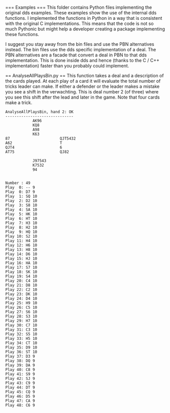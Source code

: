 === Examples ===
This folder contains Python files implementing the original dds examples. These examples show the use of the internal dds functions.
I implemented the functions in Python in a way that is consistent with the original C implementations. This means that the code is not so much Pythonic but might help a developer creating a package implementing these functions.

I suggest you stay away from the bin files and use the PBN alternatives instead. The bin files use the dds specific implementation of a deal. The PBN alternatives are a facade that convert a deal in PBN to that dds implementation. This is done inside dds and hence (thanks to the C / C++ implementation) faster than you probably could implement.

== AnalyseAllPlaysBin.py ==
This function takes a deal and a description of the cards played. At each play of a card it will evaluate the total number of tricks leader can make. If either a defender or the leader makes a mistake you see a shift in the verwachting. This is deal number 2 (of three) where you see this shift after the lead and later in the game. Note that four cards make a trick.

```
AnalyseAllPlaysBin, hand 2: OK
------------------------------                                                  
            AK96                                                                
            KQ8                                                                 
            A98                                                                 
            K63                                                                
87                      QJT5432                                                 
A62                     T                                                       
QJT4                    6                                                       
AT75                    QJ82                                                   
                                                                                
            J97543                                                              
            K7532                                                               
            94                                                                 


Number : 49
Play  0: -- 9
Play  0: D7 9
Play  1: SQ 10
Play  2: D2 10
Play  3: S8 10
Play  4: SA 10
Play  5: HK 10
Play  6: HT 10
Play  7: H3 10
Play  8: H2 10
Play  9: HQ 10
Play 10: S2 10
Play 11: H4 10
Play 12: H6 10
Play 13: H8 10
Play 14: D6 10
Play 15: HJ 10
Play 16: HA 10
Play 17: S7 10
Play 18: SK 10
Play 19: S4 10
Play 20: C4 10
Play 21: D8 10
Play 22: C2 10
Play 23: DK 10
Play 24: D4 10
Play 25: H9 10
Play 26: C5 10
Play 27: S6 10
Play 28: S3 10
Play 29: H7 10
Play 30: C7 10
Play 31: C3 10
Play 32: S5 10
Play 33: H5 10
Play 34: CT 10
Play 35: D9 10
Play 36: ST 10
Play 37: D3 9
Play 38: DQ 9
Play 39: DA 9
Play 40: C8 9
Play 41: S9 9
Play 42: SJ 9
Play 43: C9 9
Play 44: DT 9
Play 45: CQ 9
Play 46: D5 9
Play 47: CA 9
Play 48: C6 9
```